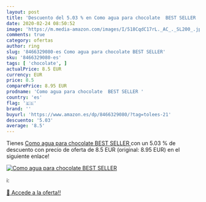 ```yaml
---
layout: post
title: 'Descuento del 5.03 % en Como agua para chocolate  BEST SELLER '
date: 2020-02-24 08:50:52
image: 'https://m.media-amazon.com/images/I/518CqdC17rL._AC_._SL200_.jpg'
comments: true
category: ofertas
author: ring
slug: '8466329080-es Como agua para chocolate BEST SELLER'
sku: '8466329080-es'
tags: [ 'chocolate', ]
actualPrice: 8.5 EUR
currency: EUR
price: 8.5
comparePrice: 8.95 EUR
prodname: 'Como agua para chocolate  BEST SELLER '
country: 'es'
flag: '🇪🇸'
brand: ''
buyurl: 'https://www.amazon.es/dp/8466329080/?tag=tolees-21'
descuento: '5.03'
average: '8.5'
---
```


Tienes [Como agua para chocolate  BEST SELLER ](https://www.amazon.es/dp/8466329080/?tag=tolees-21) con un 5.03 % de descuento con precio de oferta de 8.5 EUR (original: 8.95 EUR) en el siguiente enlace!

[![Como agua para chocolate  BEST SELLER ](https://m.media-amazon.com/images/I/518CqdC17rL._AC_._SL200_.jpg)](https://www.amazon.es/dp/8466329080/?tag=tolees-21)

ℹ️:


[🛒 Accede a la oferta!!](https://www.amazon.es/dp/8466329080/?tag=tolees-21)
